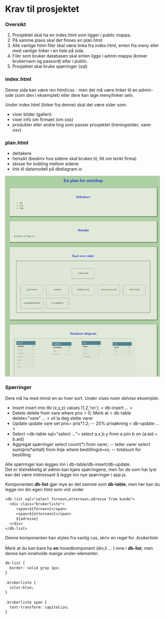 # Krav til prosjektet

### Oversikt

1. Prosjektet skal ha en index.html som ligger i public mappa.
2. På samme plass skal det finnes en plan.html
3. Alle vanlige html-filer skal være linka fra index.html, enten fra meny eller med vanlige linker i en liste på sida.
4. Filer som bruker databasen skal enten ligge i admin mappa \(krever brukernavn og passord\) eller i public.
5. Prosjektet skal bruke spørringer \(sql\)

### index.html

Denne sida kan være ren html/css - men det må være linker til en admin-side \(som den i eksemplet\) eller dere kan lage meny/linker selv.

Under index.html \(linker fra denne\) skal det være sider som:

* viser bilder \(galleri\)
* viser info om firmaet \(om oss\)
* produkter eller andre ting som passer prosjektet \(treningstider, varer osv\)

### plan.html

* deltakere
* hensikt \(beskriv hva sidene skal brukes til, litt om tenkt firma\)
* skisse for kobling mellom sidene
* link til datamodell på dbdiagram.io

![Lag en layout som dette](../../.gitbook/assets/plan.png)

### Spørringer

Dere må ha med minst en av hver sort. Under vises noen delvise eksempler.

* Insert   insert into tbl \(x,y,z\) values \(1,2,'nn'\);   &lt; db-insert ... &gt;
* Delete   delete from vare where pris = 0;   Merk at &lt; db-table delete="vare" ... &gt; vil la deg slette varer
* Update   update vare set pris= pris\*1.2;  -- 20% prisøkning   &lt; db-update ... &gt;
* Select   &lt;db-table  sql="select ..."&gt;    select a.x,b.y from a join b on \(a.aid = b.aid\)
* Aggregat spørringer   select count\(\*\) from varer;  -- teller varer   select sum\(pris\*antall\) from linje where bestillingid=xx; -- totalsum for bestilling

Alle spørringer kan legges inn i db-table/db-insert/db-update.   
Det er tilstrekkelig at admin kan kjøre spørringene, men for de som har lyst kan det være interessant å legge inn nye spørringer i app.js.

Komponenten **db-list** gjør mye av det samme som **db-table**, men her kan du legge inn din egen html som vist under

```text
<db-list sql="select fornavn,etternavn,adresse from kunde">
  <div class="brukerliste">
     <span>${fornavn}</span> 
     <span>${etternavn}</span> 
     ${adresse}
  </div>
</db-list>
```

Denne komponenten kan styles fra vanlig css, skriv en regel for _.brukerliste_ .  
Merk at du kan bare ha **en** hovedkomponent \(div,li ... \) inne i **db-list**, men denne kan inneholde mange under-elementer.

```text
db-list {
  border: solid gray 1px;
}

.brukerliste {
  color:blue;
}

.brukerliste span {
  text-transform: capitalize;
}
```





